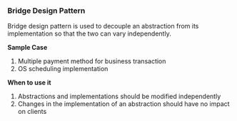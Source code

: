 ### Bridge Design Pattern

Bridge design pattern is used to decouple an abstraction from its implementation so that the two can vary independently.

**Sample Case**
1. Multiple payment method for business transaction
2. OS scheduling implementation

**When to use it**
1. Abstractions and implementations should be modified independently
2. Changes in the implementation of an abstraction should have no impact on clients